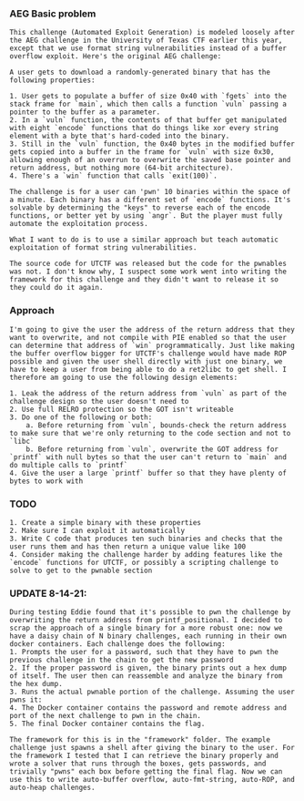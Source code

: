 
### AEG Basic problem

    This challenge (Automated Exploit Generation) is modeled loosely after the AEG challenge in the University of Texas CTF earlier this year, except that we use format string vulnerabilities instead of a buffer overflow exploit. Here's the original AEG challenge:

    A user gets to download a randomly-generated binary that has the following properties:

    1. User gets to populate a buffer of size 0x40 with `fgets` into the stack frame for `main`, which then calls a function `vuln` passing a pointer to the buffer as a parameter.
    2. In a `vuln` function, the contents of that buffer get manipulated with eight `encode` functions that do things like xor every string element with a byte that's hard-coded into the binary. 
    3. Still in the `vuln` function, the 0x40 bytes in the modified buffer gets copied into a buffer in the frame for `vuln` with size 0x30, allowing enough of an overrun to overwrite the saved base pointer and return address, but nothing more (64-bit architecture). 
    4. There's a `win` function that calls `exit(100)`. 

    The challenge is for a user can 'pwn' 10 binaries within the space of a minute. Each binary has a different set of `encode` functions. It's solvable by determining the "keys" to reverse each of the encode functions, or better yet by using `angr`. But the player must fully automate the exploitation process. 

    What I want to do is to use a similar approach but teach automatic exploitation of format string vulnerabilities. 

    The source code for UTCTF was released but the code for the pwnables was not. I don't know why, I suspect some work went into writing the framework for this challenge and they didn't want to release it so they could do it again.


### Approach

    I'm going to give the user the address of the return address that they want to overwrite, and not compile with PIE enabled so that the user can determine that address of `win` programmatically. Just like making the buffer overflow bigger for UTCTF's challenge would have made ROP possible and given the user shell directly with just one binary, we have to keep a user from being able to do a ret2libc to get shell. I therefore am going to use the following design elements:

    1. Leak the address of the return address from `vuln` as part of the challenge design so the user doesn't need to
    2. Use full RELRO protection so the GOT isn't writeable
    3. Do one of the following or both:
        a. Before returning from `vuln`, bounds-check the return address to make sure that we're only returning to the code section and not to `libc`
        b. Before returning from `vuln`, overwrite the GOT address for `printf` with null bytes so that the user can't return to `main` and do multiple calls to `printf`
    4. Give the user a large `printf` buffer so that they have plenty of bytes to work with

### TODO

    1. Create a simple binary with these properties
    2. Make sure I can exploit it automatically
    3. Write C code that produces ten such binaries and checks that the user runs them and has then return a unique value like 100
    4. Consider making the challenge harder by adding features like the `encode` functions for UTCTF, or possibly a scripting challenge to solve to get to the pwnable section

### UPDATE 8-14-21: 

    During testing Eddie found that it's possible to pwn the challenge by overwriting the return address from printf_positional. I decided to scrap the approach of a single binary for a more robust one: now we have a daisy chain of N binary challenges, each running in their own docker containers. Each challenge does the following:
    1. Prompts the user for a password, such that they have to pwn the previous challenge in the chain to get the new password
    2. If the proper password is given, the binary prints out a hex dump of itself. The user then can reassemble and analyze the binary from the hex dump.
    3. Runs the actual pwnable portion of the challenge. Assuming the user pwns it:
    4. The Docker container contains the password and remote address and port of the next challenge to pwn in the chain.
    5. The final Docker container contains the flag.

    The framework for this is in the "framework" folder. The example challenge just spawns a shell after giving the binary to the user. For the framework I tested that I can retrieve the binary properly and wrote a solver that runs through the boxes, gets passwords, and trivially "pwns" each box before getting the final flag. Now we can use this to write auto-buffer overflow, auto-fmt-string, auto-ROP, and auto-heap challenges.
